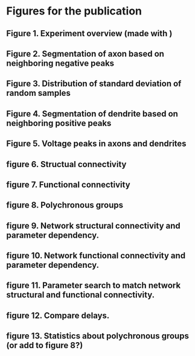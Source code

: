 # Figures for the publication

## Figure 1. Experiment overview (made with )

## Figure 2. Segmentation of axon based on neighboring negative peaks
 
## Figure 3. Distribution of standard deviation of random samples

## Figure 4. Segmentation of dendrite based on neighboring positive peaks

## Figure 5. Voltage peaks in axons and dendrites

## figure 6. Structual connectivity

## figure 7. Functional connectivity

## figure 8. Polychronous groups

## figure 9. Network structural connectivity and parameter dependency.

## figure 10. Network functional connectivity and parameter dependency.

## figure 11. Parameter search to match network structural and functional connectivity.

## figure 12. Compare delays.

## figure 13. Statistics about polychronous groups (or add to figure 8?)




